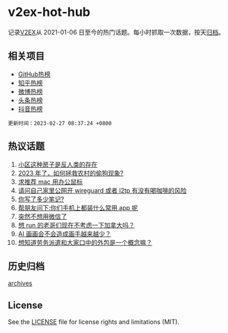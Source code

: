 # v2ex-hot-hub

 记录[V2EX](https://www.v2ex.com/)从 2021-01-06 日至今的热门话题。每小时抓取一次数据，按天[归档](archives)。
 
 ## 相关项目

- [GitHub热榜](https://github.com/snaildev/github-hot-hub)
- [知乎热榜](https://github.com/snaildev/zhihu-hot-hub)
- [微博热榜](https://github.com/snaildev/weibo-hot-hub)
- [头条热榜](https://github.com/snaildev/toutiao-hot-hub)
- [抖音热榜](https://github.com/snaildev/douyin-hot-hub)


 `更新时间：2023-02-27 08:37:24 +0800`

## 热议话题

1. [小区这种房子是反人类的存在](https://www.v2ex.com/t/919288)
1. [2023 年了，如何拯救农村的偷狗现象?](https://www.v2ex.com/t/919241)
1. [求推荐 mac 用办公鼠标](https://www.v2ex.com/t/919302)
1. [请问自己家里公网开 wireguard 或者 l2tp 有没有喝咖啡的风险](https://www.v2ex.com/t/919218)
1. [你写了多少笔记?](https://www.v2ex.com/t/919258)
1. [帮朋友问下:你们手机上都装什么常用 app 呢](https://www.v2ex.com/t/919219)
1. [突然不想用微信了](https://www.v2ex.com/t/919304)
1. [想 run 的老哥们现在不考虑一下加拿大吗？](https://www.v2ex.com/t/919339)
1. [AI 画画会不会造成画手越来越少？](https://www.v2ex.com/t/919285)
1. [想知道劳务派遣和大家口中的外包是一个概念嘛？](https://www.v2ex.com/t/919213)

## 历史归档

[archives](archives)

## License

See the [LICENSE](LICENSE) file for license rights and limitations (MIT).
